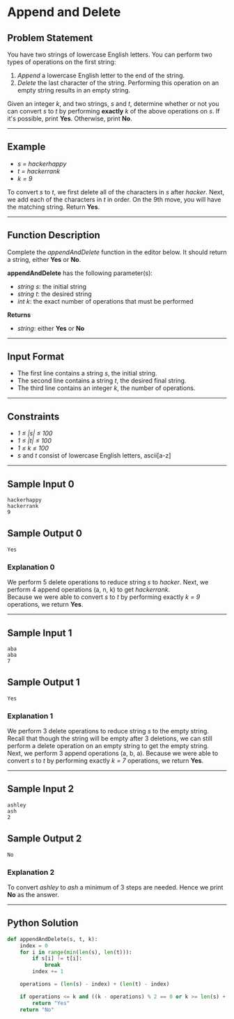 # Append and Delete

## Problem Statement
You have two strings of lowercase English letters. You can perform two types of operations on the first string:

1. *Append* a lowercase English letter to the end of the string.
2. *Delete* the last character of the string. Performing this operation on an empty string results in an empty string.

Given an integer *k*, and two strings, *s* and *t*, determine whether or not you can convert *s* to *t* by performing **exactly** *k* of the above operations on *s*. If it's possible, print **Yes**. Otherwise, print **No**.

---

## Example
- *s = hackerhappy*  
- *t = hackerrank*  
- *k = 9*  

To convert *s* to *t*, we first delete all of the characters in *s* after *hacker*. Next, we add each of the characters in *t* in order. On the 9th move, you will have the matching string. Return **Yes**.

---

## Function Description
Complete the *appendAndDelete* function in the editor below. It should return a string, either **Yes** or **No**.

**appendAndDelete** has the following parameter(s):  
- *string s*: the initial string  
- *string t*: the desired string  
- *int k*: the exact number of operations that must be performed  

**Returns**  
- *string*: either **Yes** or **No**

---

## Input Format
- The first line contains a string *s*, the initial string.  
- The second line contains a string *t*, the desired final string.  
- The third line contains an integer *k*, the number of operations.  

---

## Constraints
- *1 ≤ |s| ≤ 100*  
- *1 ≤ |t| ≤ 100*  
- *1 ≤ k ≤ 100*  
- *s* and *t* consist of lowercase English letters, ascii[a-z]  

---

## Sample Input 0
```
hackerhappy
hackerrank
9
```

## Sample Output 0
```
Yes
```

### Explanation 0
We perform 5 delete operations to reduce string *s* to *hacker*. Next, we perform 4 append operations (a, n, k) to get *hackerrank*.  
Because we were able to convert *s* to *t* by performing exactly *k = 9* operations, we return **Yes**.  

---

## Sample Input 1
```
aba
aba
7
```

## Sample Output 1
```
Yes
```

### Explanation 1
We perform 3 delete operations to reduce string *s* to the empty string. Recall that though the string will be empty after 3 deletions, we can still perform a delete operation on an empty string to get the empty string.  
Next, we perform 3 append operations (a, b, a). Because we were able to convert *s* to *t* by performing exactly *k = 7* operations, we return **Yes**.  

---

## Sample Input 2
```
ashley
ash
2
```

## Sample Output 2
```
No
```

### Explanation 2
To convert *ashley* to *ash* a minimum of 3 steps are needed. Hence we print **No** as the answer.  

---

## Python Solution
```python
def appendAndDelete(s, t, k):
    index = 0
    for i in range(min(len(s), len(t))):
        if s[i] != t[i]:
            break
        index += 1

    operations = (len(s) - index) + (len(t) - index)

    if operations <= k and ((k - operations) % 2 == 0 or k >= len(s) + len(t)):
        return "Yes"
    return "No"
```